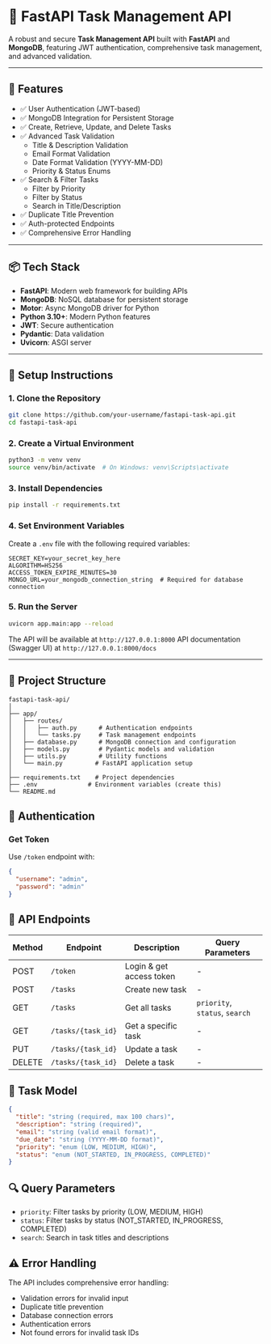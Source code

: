 # 📝 FastAPI Task Management API

A robust and secure **Task Management API** built with **FastAPI** and **MongoDB**, featuring JWT authentication, comprehensive task management, and advanced validation.

---

## 🚀 Features

- ✅ User Authentication (JWT-based)
- ✅ MongoDB Integration for Persistent Storage
- ✅ Create, Retrieve, Update, and Delete Tasks
- ✅ Advanced Task Validation
  - Title & Description Validation
  - Email Format Validation
  - Date Format Validation (YYYY-MM-DD)
  - Priority & Status Enums
- ✅ Search & Filter Tasks
  - Filter by Priority
  - Filter by Status
  - Search in Title/Description
- ✅ Duplicate Title Prevention
- ✅ Auth-protected Endpoints
- ✅ Comprehensive Error Handling

---

## 📦 Tech Stack

- **FastAPI**: Modern web framework for building APIs
- **MongoDB**: NoSQL database for persistent storage
- **Motor**: Async MongoDB driver for Python
- **Python 3.10+**: Modern Python features
- **JWT**: Secure authentication
- **Pydantic**: Data validation
- **Uvicorn**: ASGI server

---

## 🔧 Setup Instructions

### 1. Clone the Repository
```bash
git clone https://github.com/your-username/fastapi-task-api.git
cd fastapi-task-api
```

### 2. Create a Virtual Environment
```bash
python3 -m venv venv
source venv/bin/activate  # On Windows: venv\Scripts\activate
```

### 3. Install Dependencies
```bash
pip install -r requirements.txt
```

### 4. Set Environment Variables
Create a `.env` file with the following required variables:
```env
SECRET_KEY=your_secret_key_here
ALGORITHM=HS256
ACCESS_TOKEN_EXPIRE_MINUTES=30
MONGO_URL=your_mongodb_connection_string  # Required for database connection
```

### 5. Run the Server
```bash
uvicorn app.main:app --reload
```

The API will be available at `http://127.0.0.1:8000`
API documentation (Swagger UI) at `http://127.0.0.1:8000/docs`

---

## 📂 Project Structure
```
fastapi-task-api/
│
├── app/
│   ├── routes/
│   │   ├── auth.py      # Authentication endpoints
│   │   └── tasks.py     # Task management endpoints
│   ├── database.py      # MongoDB connection and configuration
│   ├── models.py        # Pydantic models and validation
│   ├── utils.py         # Utility functions
│   └── main.py         # FastAPI application setup
│
├── requirements.txt    # Project dependencies
├── .env              # Environment variables (create this)
└── README.md
```

## 🔐 Authentication

### Get Token
Use `/token` endpoint with:
```json
{
  "username": "admin",
  "password": "admin"
}
```

## 📌 API Endpoints

| Method | Endpoint | Description | Query Parameters |
|--------|----------|-------------|------------------|
| POST | `/token` | Login & get access token | - |
| POST | `/tasks` | Create new task | - |
| GET | `/tasks` | Get all tasks | `priority`, `status`, `search` |
| GET | `/tasks/{task_id}` | Get a specific task | - |
| PUT | `/tasks/{task_id}` | Update a task | - |
| DELETE | `/tasks/{task_id}` | Delete a task | - |

## 📝 Task Model

```json
{
  "title": "string (required, max 100 chars)",
  "description": "string (required)",
  "email": "string (valid email format)",
  "due_date": "string (YYYY-MM-DD format)",
  "priority": "enum (LOW, MEDIUM, HIGH)",
  "status": "enum (NOT_STARTED, IN_PROGRESS, COMPLETED)"
}
```

## 🔍 Query Parameters

- `priority`: Filter tasks by priority (LOW, MEDIUM, HIGH)
- `status`: Filter tasks by status (NOT_STARTED, IN_PROGRESS, COMPLETED)
- `search`: Search in task titles and descriptions

## ⚠️ Error Handling

The API includes comprehensive error handling:
- Validation errors for invalid input
- Duplicate title prevention
- Database connection errors
- Authentication errors
- Not found errors for invalid task IDs
